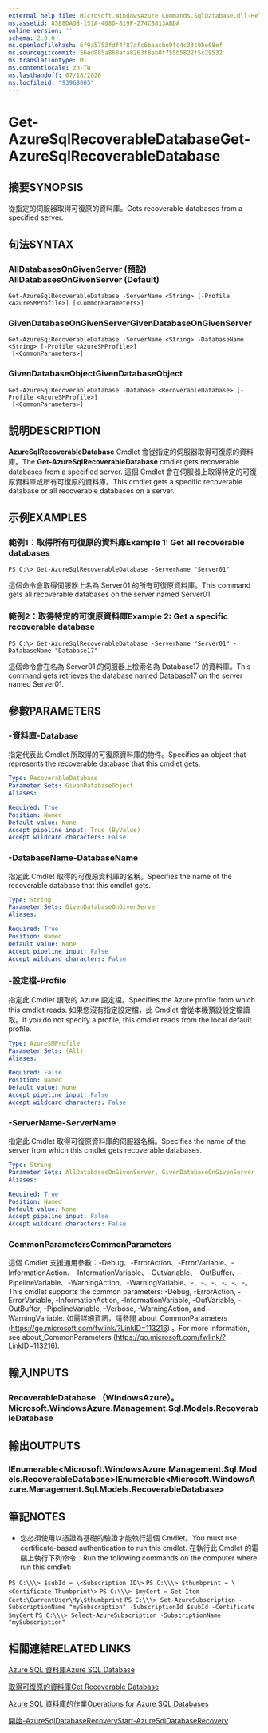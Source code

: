 ```yaml
---
external help file: Microsoft.WindowsAzure.Commands.SqlDatabase.dll-Help.xml
ms.assetid: 83E8DAD8-151A-408D-819F-274CB813ABDA
online version: ''
schema: 2.0.0
ms.openlocfilehash: 6f9a5753fdf4f87afc6baacbe9fc4c33c9be08ef
ms.sourcegitcommit: 56ed085a868afa8263f8eb0f755b5822f5c29532
ms.translationtype: MT
ms.contentlocale: zh-TW
ms.lasthandoff: 07/18/2020
ms.locfileid: "93968005"
---
```

# <span data-ttu-id="0b1f8-101">Get-AzureSqlRecoverableDatabase</span><span class="sxs-lookup"><span data-stu-id="0b1f8-101">Get-AzureSqlRecoverableDatabase</span></span>

## <span data-ttu-id="0b1f8-102">摘要</span><span class="sxs-lookup"><span data-stu-id="0b1f8-102">SYNOPSIS</span></span>
<span data-ttu-id="0b1f8-103">從指定的伺服器取得可復原的資料庫。</span><span class="sxs-lookup"><span data-stu-id="0b1f8-103">Gets recoverable databases from a specified server.</span></span>

## <span data-ttu-id="0b1f8-104">句法</span><span class="sxs-lookup"><span data-stu-id="0b1f8-104">SYNTAX</span></span>

### <span data-ttu-id="0b1f8-105">AllDatabasesOnGivenServer (預設) </span><span class="sxs-lookup"><span data-stu-id="0b1f8-105">AllDatabasesOnGivenServer (Default)</span></span>
```
Get-AzureSqlRecoverableDatabase -ServerName <String> [-Profile <AzureSMProfile>] [<CommonParameters>]
```

### <span data-ttu-id="0b1f8-106">GivenDatabaseOnGivenServer</span><span class="sxs-lookup"><span data-stu-id="0b1f8-106">GivenDatabaseOnGivenServer</span></span>
```
Get-AzureSqlRecoverableDatabase -ServerName <String> -DatabaseName <String> [-Profile <AzureSMProfile>]
 [<CommonParameters>]
```

### <span data-ttu-id="0b1f8-107">GivenDatabaseObject</span><span class="sxs-lookup"><span data-stu-id="0b1f8-107">GivenDatabaseObject</span></span>
```
Get-AzureSqlRecoverableDatabase -Database <RecoverableDatabase> [-Profile <AzureSMProfile>]
 [<CommonParameters>]
```

## <span data-ttu-id="0b1f8-108">說明</span><span class="sxs-lookup"><span data-stu-id="0b1f8-108">DESCRIPTION</span></span>
<span data-ttu-id="0b1f8-109">**AzureSqlRecoverableDatabase** Cmdlet 會從指定的伺服器取得可復原的資料庫。</span><span class="sxs-lookup"><span data-stu-id="0b1f8-109">The **Get-AzureSqlRecoverableDatabase** cmdlet gets recoverable databases from a specified server.</span></span>
<span data-ttu-id="0b1f8-110">這個 Cmdlet 會在伺服器上取得特定的可復原資料庫或所有可復原的資料庫。</span><span class="sxs-lookup"><span data-stu-id="0b1f8-110">This cmdlet gets a specific recoverable database or all recoverable databases on a server.</span></span>

## <span data-ttu-id="0b1f8-111">示例</span><span class="sxs-lookup"><span data-stu-id="0b1f8-111">EXAMPLES</span></span>

### <span data-ttu-id="0b1f8-112">範例1：取得所有可復原的資料庫</span><span class="sxs-lookup"><span data-stu-id="0b1f8-112">Example 1: Get all recoverable databases</span></span>
```
PS C:\> Get-AzureSqlRecoverableDatabase -ServerName "Server01"
```

<span data-ttu-id="0b1f8-113">這個命令會取得伺服器上名為 Server01 的所有可復原資料庫。</span><span class="sxs-lookup"><span data-stu-id="0b1f8-113">This command gets all recoverable databases on the server named Server01.</span></span>

### <span data-ttu-id="0b1f8-114">範例2：取得特定的可復原資料庫</span><span class="sxs-lookup"><span data-stu-id="0b1f8-114">Example 2: Get a specific recoverable database</span></span>
```
PS C:\> Get-AzureSqlRecoverableDatabase -ServerName "Server01" -DatabaseName "Database17"
```

<span data-ttu-id="0b1f8-115">這個命令會在名為 Server01 的伺服器上檢索名為 Database17 的資料庫。</span><span class="sxs-lookup"><span data-stu-id="0b1f8-115">This command gets retrieves the database named Database17 on the server named Server01.</span></span>

## <span data-ttu-id="0b1f8-116">參數</span><span class="sxs-lookup"><span data-stu-id="0b1f8-116">PARAMETERS</span></span>

### <span data-ttu-id="0b1f8-117">-資料庫</span><span class="sxs-lookup"><span data-stu-id="0b1f8-117">-Database</span></span>
<span data-ttu-id="0b1f8-118">指定代表此 Cmdlet 所取得的可復原資料庫的物件。</span><span class="sxs-lookup"><span data-stu-id="0b1f8-118">Specifies an object that represents the recoverable database that this cmdlet gets.</span></span>

```yaml
Type: RecoverableDatabase
Parameter Sets: GivenDatabaseObject
Aliases: 

Required: True
Position: Named
Default value: None
Accept pipeline input: True (ByValue)
Accept wildcard characters: False
```

### <span data-ttu-id="0b1f8-119">-DatabaseName</span><span class="sxs-lookup"><span data-stu-id="0b1f8-119">-DatabaseName</span></span>
<span data-ttu-id="0b1f8-120">指定此 Cmdlet 取得的可復原資料庫的名稱。</span><span class="sxs-lookup"><span data-stu-id="0b1f8-120">Specifies the name of the recoverable database that this cmdlet gets.</span></span>

```yaml
Type: String
Parameter Sets: GivenDatabaseOnGivenServer
Aliases: 

Required: True
Position: Named
Default value: None
Accept pipeline input: False
Accept wildcard characters: False
```

### <span data-ttu-id="0b1f8-121">-設定檔</span><span class="sxs-lookup"><span data-stu-id="0b1f8-121">-Profile</span></span>
<span data-ttu-id="0b1f8-122">指定此 Cmdlet 讀取的 Azure 設定檔。</span><span class="sxs-lookup"><span data-stu-id="0b1f8-122">Specifies the Azure profile from which this cmdlet reads.</span></span>
<span data-ttu-id="0b1f8-123">如果您沒有指定設定檔，此 Cmdlet 會從本機預設設定檔讀取。</span><span class="sxs-lookup"><span data-stu-id="0b1f8-123">If you do not specify a profile, this cmdlet reads from the local default profile.</span></span>

```yaml
Type: AzureSMProfile
Parameter Sets: (All)
Aliases: 

Required: False
Position: Named
Default value: None
Accept pipeline input: False
Accept wildcard characters: False
```

### <span data-ttu-id="0b1f8-124">-ServerName</span><span class="sxs-lookup"><span data-stu-id="0b1f8-124">-ServerName</span></span>
<span data-ttu-id="0b1f8-125">指定此 Cmdlet 取得可復原資料庫的伺服器名稱。</span><span class="sxs-lookup"><span data-stu-id="0b1f8-125">Specifies the name of the server from which this cmdlet gets recoverable databases.</span></span>

```yaml
Type: String
Parameter Sets: AllDatabasesOnGivenServer, GivenDatabaseOnGivenServer
Aliases: 

Required: True
Position: Named
Default value: None
Accept pipeline input: False
Accept wildcard characters: False
```

### <span data-ttu-id="0b1f8-126">CommonParameters</span><span class="sxs-lookup"><span data-stu-id="0b1f8-126">CommonParameters</span></span>
<span data-ttu-id="0b1f8-127">這個 Cmdlet 支援通用參數：-Debug、-ErrorAction、-ErrorVariable、-InformationAction、-InformationVariable、-OutVariable、-OutBuffer、-PipelineVariable、-WarningAction、-WarningVariable、-、-、-、-、-、-。</span><span class="sxs-lookup"><span data-stu-id="0b1f8-127">This cmdlet supports the common parameters: -Debug, -ErrorAction, -ErrorVariable, -InformationAction, -InformationVariable, -OutVariable, -OutBuffer, -PipelineVariable, -Verbose, -WarningAction, and -WarningVariable.</span></span> <span data-ttu-id="0b1f8-128">如需詳細資訊，請參閱 about_CommonParameters (https://go.microsoft.com/fwlink/?LinkID=113216) 。</span><span class="sxs-lookup"><span data-stu-id="0b1f8-128">For more information, see about_CommonParameters (https://go.microsoft.com/fwlink/?LinkID=113216).</span></span>

## <span data-ttu-id="0b1f8-129">輸入</span><span class="sxs-lookup"><span data-stu-id="0b1f8-129">INPUTS</span></span>

### <span data-ttu-id="0b1f8-130">RecoverableDatabase （WindowsAzure）。</span><span class="sxs-lookup"><span data-stu-id="0b1f8-130">Microsoft.WindowsAzure.Management.Sql.Models.RecoverableDatabase</span></span>

## <span data-ttu-id="0b1f8-131">輸出</span><span class="sxs-lookup"><span data-stu-id="0b1f8-131">OUTPUTS</span></span>

### <span data-ttu-id="0b1f8-132">IEnumerable\<Microsoft.WindowsAzure.Management.Sql.Models.RecoverableDatabase\></span><span class="sxs-lookup"><span data-stu-id="0b1f8-132">IEnumerable\<Microsoft.WindowsAzure.Management.Sql.Models.RecoverableDatabase\></span></span>

## <span data-ttu-id="0b1f8-133">筆記</span><span class="sxs-lookup"><span data-stu-id="0b1f8-133">NOTES</span></span>
* <span data-ttu-id="0b1f8-134">您必須使用以憑證為基礎的驗證才能執行這個 Cmdlet。</span><span class="sxs-lookup"><span data-stu-id="0b1f8-134">You must use certificate-based authentication to run this cmdlet.</span></span> <span data-ttu-id="0b1f8-135">在執行此 Cmdlet 的電腦上執行下列命令：</span><span class="sxs-lookup"><span data-stu-id="0b1f8-135">Run the following commands on the computer where run this cmdlet:</span></span> 

`PS C:\\\> $subId = \<Subscription ID\>`
`PS C:\\\> $thumbprint = \<Certificate Thumbprint\>`
`PS C:\\\> $myCert = Get-Item Cert:\CurrentUser\My\$thumbprint`
`PS C:\\\> Set-AzureSubscription -SubscriptionName "mySubscription" -SubscriptionId $subId -Certificate $myCert`
`PS C:\\\> Select-AzureSubscription -SubscriptionName "mySubscription"`

## <span data-ttu-id="0b1f8-136">相關連結</span><span class="sxs-lookup"><span data-stu-id="0b1f8-136">RELATED LINKS</span></span>

[<span data-ttu-id="0b1f8-137">Azure SQL 資料庫</span><span class="sxs-lookup"><span data-stu-id="0b1f8-137">Azure SQL Database</span></span>](https://azure.microsoft.com/en-us/services/sql-database/)

[<span data-ttu-id="0b1f8-138">取得可復原的資料庫</span><span class="sxs-lookup"><span data-stu-id="0b1f8-138">Get Recoverable Database</span></span>](https://msdn.microsoft.com/en-us/library/azure/dn800985.aspx)

[<span data-ttu-id="0b1f8-139">Azure SQL 資料庫的作業</span><span class="sxs-lookup"><span data-stu-id="0b1f8-139">Operations for Azure SQL Databases</span></span>](https://msdn.microsoft.com/en-us/library/azure/dn505719.aspx)

[<span data-ttu-id="0b1f8-140">開始-AzureSqlDatabaseRecovery</span><span class="sxs-lookup"><span data-stu-id="0b1f8-140">Start-AzureSqlDatabaseRecovery</span></span>](./Start-AzureSqlDatabaseRecovery.md)


